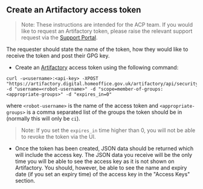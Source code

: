 
## Create an Artifactory access token

> Note: These instructions are intended for the ACP team. If you would like to request an Artifactory token, please raise the relevant support request via the [Support Portal][artifactory support request].

The requester should state the name of the token, how they would like to receive the token and post their GPG key.

* Create an [Artifactory][artifactory link] access token using the following command:
```
curl -u<username>:<api-key> -XPOST "https://artifactory.digital.homeoffice.gov.uk/artifactory/api/security/token" -d "username=<robot-username>" -d "scope=member-of-groups:<appropriate-groups>" -d "expires_in=0"
```

where `<robot-username>` is the name of the access token and `<appropriate-groups>` is a comma separated list of the groups the token should be in (normally this will only be `ci`).

> Note: If you set the `expires_in` time higher than 0, you will not be able to revoke the token via the UI.

* Once the token has been created, JSON data should be returned which will include the access key. The JSON data you receive will be the only time you will be able to see the access key as it is not shown on Artifactory. You should, however, be able to see the name and expiry date (if you set an expiry time) of the access key in the "Access Keys" section.

[artifactory support request]: https://support.acp.homeoffice.gov.uk/servicedesk/customer/portal/1/create/30
[artifactory link]: https://artifactory.digital.homeoffice.gov.uk/
